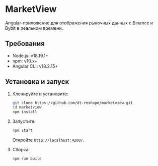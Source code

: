# MarketView

Angular-приложение для отображения рыночных данных с Binance и Bybit в реальном времени.

## Требования

- Node.js: v18.19.1+
- npm: v10.x+
- Angular CLI: v18.2.15+

## Установка и запуск

1. Клонируйте и установите:
   ```bash
   git clone https://github.com/dt-reshape/marketview.git
   cd marketview
   npm install
   ```

2. Запустите:
   ```bash
   npm start
   ```
   Откройте `http://localhost:4200/`.

3. Сборка:
   ```bash
   npm run build
   ```
